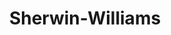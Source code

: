 ---
title: "Sherwin-Williams"
url: /aurora/sherwin-williams-south-parker-road/
shop: doityourself
---
